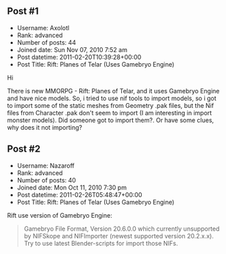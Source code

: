 ## Post #1
- Username: Axolotl
- Rank: advanced
- Number of posts: 44
- Joined date: Sun Nov 07, 2010 7:52 am
- Post datetime: 2011-02-20T10:39:28+00:00
- Post Title: Rift: Planes of Telar (Uses Gamebryo Engine)

Hi

There is new MMORPG - Rift: Planes of Telar, and it uses Gamebryo Engine and have nice models. So, i tried to use nif tools to import models, so i got to import some of the static meshes from Geometry .pak files, but the Nif files from Character .pak don't seem to import (I am interesting in import monster models). Did someone got to import them?. Or have some clues, why does it not importing?
## Post #2
- Username: Nazaroff
- Rank: advanced
- Number of posts: 40
- Joined date: Mon Oct 11, 2010 7:30 pm
- Post datetime: 2011-02-26T05:48:47+00:00
- Post Title: Rift: Planes of Telar (Uses Gamebryo Engine)

Rift use version of Gamebryo Engine:

> Gamebryo File Format, Version 20.6.0.0
which currently unsupported by NIFSkope and NIFImporter (newest supported version 20.2.x.x). Try to use latest Blender-scripts for import those NIFs.
